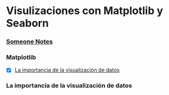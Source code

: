 # Visulizaciones con Matplotlib y Seaborn
### [Someone Notes](https://aldeherr.github.io/Seabor_matplotlib/)

### Matplotlib
  - [x] [La importancia de la visualización de datos](#la-importancia-de-la-visualización-de-datos)


### La importancia de la visualización de datos


